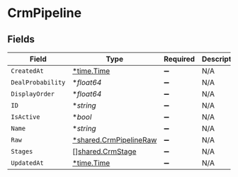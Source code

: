 # CrmPipeline


## Fields

| Field                                                                  | Type                                                                   | Required                                                               | Description                                                            |
| ---------------------------------------------------------------------- | ---------------------------------------------------------------------- | ---------------------------------------------------------------------- | ---------------------------------------------------------------------- |
| `CreatedAt`                                                            | [*time.Time](https://pkg.go.dev/time#Time)                             | :heavy_minus_sign:                                                     | N/A                                                                    |
| `DealProbability`                                                      | **float64*                                                             | :heavy_minus_sign:                                                     | N/A                                                                    |
| `DisplayOrder`                                                         | **float64*                                                             | :heavy_minus_sign:                                                     | N/A                                                                    |
| `ID`                                                                   | **string*                                                              | :heavy_minus_sign:                                                     | N/A                                                                    |
| `IsActive`                                                             | **bool*                                                                | :heavy_minus_sign:                                                     | N/A                                                                    |
| `Name`                                                                 | **string*                                                              | :heavy_minus_sign:                                                     | N/A                                                                    |
| `Raw`                                                                  | [*shared.CrmPipelineRaw](../../../pkg/models/shared/crmpipelineraw.md) | :heavy_minus_sign:                                                     | N/A                                                                    |
| `Stages`                                                               | [][shared.CrmStage](../../../pkg/models/shared/crmstage.md)            | :heavy_minus_sign:                                                     | N/A                                                                    |
| `UpdatedAt`                                                            | [*time.Time](https://pkg.go.dev/time#Time)                             | :heavy_minus_sign:                                                     | N/A                                                                    |